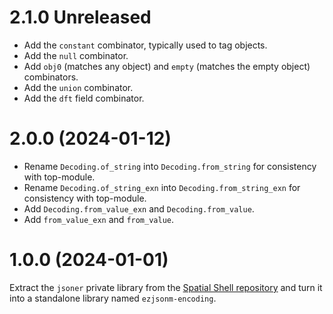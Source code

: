 # 2.1.0 Unreleased

- Add the `constant` combinator, typically used to tag objects.
- Add the `null` combinator.
- Add `obj0` (matches any object) and `empty` (matches the empty object)
  combinators.
- Add the `union` combinator.
- Add the `dft` field combinator.

# 2.0.0 (2024-01-12)

- Rename `Decoding.of_string` into `Decoding.from_string` for consistency with
  top-module.
- Rename `Decoding.of_string_exn` into `Decoding.from_string_exn` for
  consistency with top-module.
- Add `Decoding.from_value_exn` and `Decoding.from_value`.
- Add `from_value_exn` and `from_value`.

# 1.0.0 (2024-01-01)

Extract the `jsoner` private library from the [Spatial Shell
repository](https://github.com/lthms/spatial-shell) and turn it into
a standalone library named `ezjsonm-encoding`.

